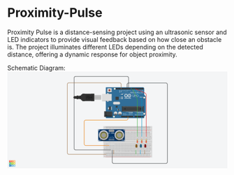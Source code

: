 # Proximity-Pulse
Proximity Pulse is a distance-sensing project using an ultrasonic sensor and LED indicators to provide visual feedback based on how close an obstacle is. The project illuminates different LEDs depending on the detected distance, offering a dynamic response for object proximity.

Schematic Diagram:
![Schematic Diagram for Proximity Pulse ](<Where's my 101.png>)
